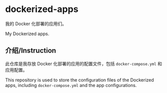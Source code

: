 # dockerized-apps

我的 Docker 化部署的应用们。

My Dockerized apps.

## 介绍/Instruction

此仓库是我存放 Docker 化部署的应用的配置文件，包括 `docker-compose.yml` 和应用配置。

This repository is used to store the configuration files of the Dockerized apps, including `docker-compose.yml` and the app configurations.
